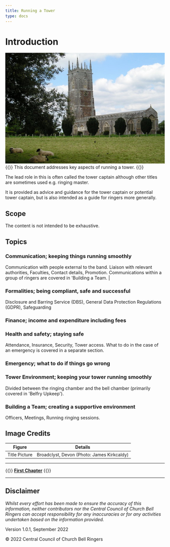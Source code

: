 ```yaml
---
title: Running a Tower
type: docs
---
```




# Introduction

![Broadclyst, Devon](Broadclyst.jpg)
{{<hint danger>}}
This document addresses key aspects of running a tower.
{{</hint>}}

The lead role in this is often called the tower captain although other titles are sometimes used e.g. ringing master.

It is provided as advice and guidance for the tower captain or potential tower captain, but is also intended as a guide for ringers more
generally.

## Scope

The content is not intended to be exhaustive.

## Topics

### Communication; keeping things running smoothly

Communication with people external to the band. Liaison with relevant authorities, Faculties, Contact details, Promotion. Communications within a group of ringers are covered in 'Building a Team. |

### Formalities; being compliant, safe and successful
 
Disclosure and Barring Service (DBS), General Data Protection Regulations (GDPR), Safeguarding

### Finance; income and expenditure including fees
 
### Health and safety; staying safe

Attendance, Insurance, Security, Tower access. What to do in the case of an emergency is covered in a separate section.

### Emergency; what to do if things go wrong

### Tower Environment; keeping your tower running smoothly

Divided between the ringing chamber and the bell chamber (primarily covered in 'Belfry Upkeep').

### Building a Team; creating a supportive environment

Officers, Meetings, Running ringing sessions.

## Image Credits

| Figure | Details | 
| :---: | --- | 
| Title Picture | Broadclyst, Devon (Photo: James Kirkcaldy)|

----

{{<hint info>}}
**[First Chapter](/docs/010-introduction/)**
{{</hint>}}

-----

## Disclaimer

*Whilst every effort has been made to ensure the accuracy of this information, neither contributors nor the Central Council of Church Bell Ringers can accept responsibility for any inaccuracies or for any activities undertaken based on the information provided.*

Version 1.0.1, September 2022

© 2022 Central Council of Church Bell Ringers

